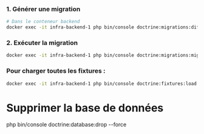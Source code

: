### 1. Générer une migration

```bash
# Dans le conteneur backend
docker exec -it infra-backend-1 php bin/console doctrine:migrations:diff
```

### 2. Exécuter la migration

```bash
docker exec -it infra-backend-1 php bin/console doctrine:migrations:migrate
```

### Pour charger toutes les fixtures :

```bash
docker exec -it infra-backend-1 php bin/console doctrine:fixtures:load --no-interaction
```


# Supprimer la base de données
php bin/console doctrine:database:drop --force
